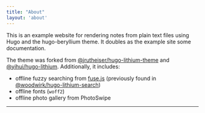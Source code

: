 ```yaml
---
title: "About"
layout: 'about'
---
```


This is an example website for rendering notes from plain text files using Hugo and the hugo-beryllium theme. It doubles as the example site some documentation.

The theme was forked from [@jrutheiser/hugo-lithium-theme](https://github.com/jrutheiser/hugo-lithium-theme) and [@yihui/hugo-lithium](https://github.com/yihui/hugo-lithium). Additionally, it includes:

- offline fuzzy searching from [fuse.js](https://github.com/krisk/Fuse) (previously found in [@woodwirk/hugo-lithium-search](https://github.com/woodwirk/hugo-lithium-search))
- offline fonts (`woff2`)
- offline photo gallery from PhotoSwipe

---
